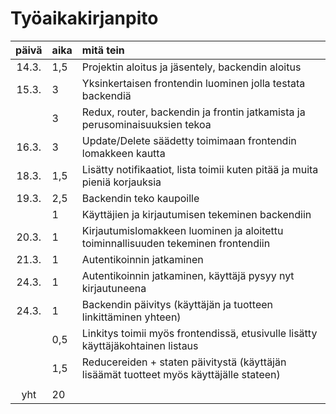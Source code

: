 # Työaikakirjanpito

| päivä | aika | mitä tein  |
| :----:|:-----| :-----|
| 14.3. | 1,5    | Projektin aloitus ja jäsentely, backendin aloitus |
| 15.3. | 3    | Yksinkertaisen frontendin luominen jolla testata backendiä |
|       | 3    | Redux, router, backendin ja frontin jatkamista ja perusominaisuuksien tekoa |
| 16.3. | 3    | Update/Delete säädetty toimimaan frontendin lomakkeen kautta | 
| 18.3. | 1,5    | Lisätty notifikaatiot, lista toimii kuten pitää ja muita pieniä korjauksia | 
| 19.3. | 2,5    | Backendin teko kaupoille | 
|       | 1    | Käyttäjien ja kirjautumisen tekeminen backendiin | 
| 20.3. | 1    | Kirjautumislomakkeen luominen ja aloitettu toiminnallisuuden tekeminen frontendiin |
| 21.3. | 1    | Autentikoinnin jatkaminen |
| 24.3. | 1 | Autentikoinnin jatkaminen, käyttäjä pysyy nyt kirjautuneena |
| 24.3. | 1 | Backendin päivitys (käyttäjän ja tuotteen linkittäminen yhteen) | 
| | 0,5 | Linkitys toimii myös frontendissä, etusivulle lisätty käyttäjäkohtainen listaus |
| | 1,5 | Reducereiden + staten päivitystä (käyttäjän lisäämät tuotteet myös käyttäjälle stateen) |
||||
| yht   | 20   | | 